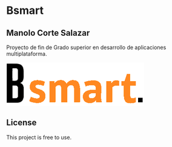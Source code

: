 # Bsmart
## Manolo Corte Salazar

Proyecto de fin de Grado superior en desarrollo de aplicaciones multiplataforma. 

![alt text](/main/src/icons/bsmart_logo.png)

## License

This project is free to use. 

